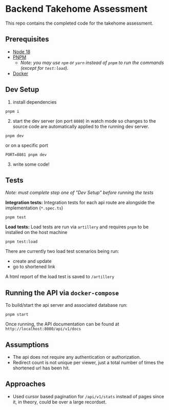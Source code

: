 # Backend Takehome Assessment

This repo contains the completed code for the takehome assessment.

## Prerequisites

- [Node 18](https://nodejs.org/en/download)
- [PNPM](https://pnpm.io/installation)
  - _Note: you may use `npm` or `yarn` instead of `pnpm` to run the commands (except for `test:load`)._
- [Docker](https://docs.docker.com/engine/install/)

## Dev Setup

1. install dependencies

```
pnpm i
```

2. start the dev server (on port `8080`) in watch mode so changes to the source code are automatically applied to the running dev server.

```
pnpm dev
```

or on a specific port

```
PORT=8081 pnpm dev
```

3. write some code!

## Tests

_Note: must complete step one of "Dev Setup" before running the tests_

**Integration tests:**
Integration tests for each api route are alongside the implementation (`*.spec.ts`)

```
pnpm test
```

**Load tests:**
Load tests are run via `artillery` and requires `pnpm` to be installed on the host machine

```
pnpm test:load
```

There are currently two load test scenarios being run:

- create and update
- go to shortened link

A html report of the load test is saved to `/artillery`

## Running the API via `docker-compose`

To build/start the api server and associated database run:

```
pnpm start
```

Once running, the API documentation can be found at `http://localhost:8080/api/v1/docs`

## Assumptions

- The api does not require any authentication or authorization.
- Redirect count is not unique per viewer, just a total number of times the shortened url has been hit.

## Approaches

- Used cursor based pagination for `/api/v1/stats` instead of pages since it, in theory, could be over a large recordset.
